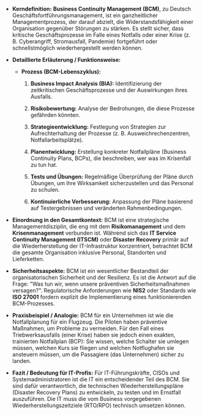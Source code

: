 - **Kerndefinition:** **Business Continuity Management (BCM)**, zu Deutsch Geschäftsfortführungsmanagement, ist ein ganzheitlicher Managementprozess, der darauf abzielt, die Widerstandsfähigkeit einer Organisation gegenüber Störungen zu stärken. Es stellt sicher, dass kritische Geschäftsprozesse im Falle eines Notfalls oder einer Krise (z. B. Cyberangriff, Stromausfall, Pandemie) fortgeführt oder schnellstmöglich wiederhergestellt werden können.
    
- **Detaillierte Erläuterung / Funktionsweise:**
    
    - **Prozess (BCM-Lebenszyklus):**
        
        1. **Business Impact Analysis (BIA):** Identifizierung der zeitkritischen Geschäftsprozesse und der Auswirkungen ihres Ausfalls.
            
        2. **Risikobewertung:** Analyse der Bedrohungen, die diese Prozesse gefährden könnten.
            
        3. **Strategieentwicklung:** Festlegung von Strategien zur Aufrechterhaltung der Prozesse (z. B. Ausweichrechenzentren, Notfallarbeitsplätze).
            
        4. **Planentwicklung:** Erstellung konkreter Notfallpläne (Business Continuity Plans, BCPs), die beschreiben, wer was im Krisenfall zu tun hat.
            
        5. **Tests und Übungen:** Regelmäßige Überprüfung der Pläne durch Übungen, um ihre Wirksamkeit sicherzustellen und das Personal zu schulen.
            
        6. **Kontinuierliche Verbesserung:** Anpassung der Pläne basierend auf Testergebnissen und veränderten Rahmenbedingungen.
            
- **Einordnung in den Gesamtkontext:** BCM ist eine strategische Managementdisziplin, die eng mit dem **Risikomanagement** und dem **Krisenmanagement** verbunden ist. Während sich das **IT Service Continuity Management (ITSCM)** oder **Disaster Recovery** primär auf die Wiederherstellung der IT-Infrastruktur konzentriert, betrachtet BCM die gesamte Organisation inklusive Personal, Standorten und Lieferketten.
    
- **Sicherheitsaspekte:** BCM ist ein wesentlicher Bestandteil der organisatorischen Sicherheit und der Resilienz. Es ist die Antwort auf die Frage: "Was tun wir, wenn unsere präventiven Sicherheitsmaßnahmen versagen?". Regulatorische Anforderungen wie **NIS2** oder Standards wie **ISO 27001** fordern explizit die Implementierung eines funktionierenden BCM-Prozesses.
    
- **Praxisbeispiel / Analogie:** BCM für ein Unternehmen ist wie die Notfallplanung für ein Flugzeug. Die Piloten haben präventive Maßnahmen, um Probleme zu vermeiden. Für den Fall eines Triebwerksausfalls (einer Krise) haben sie jedoch einen exakten, trainierten Notfallplan (BCP): Sie wissen, welche Schalter sie umlegen müssen, welchen Kurs sie fliegen und welchen Notflughafen sie ansteuern müssen, um die Passagiere (das Unternehmen) sicher zu landen.
    
- **Fazit / Bedeutung für IT-Profis:** Für IT-Führungskräfte, CISOs und Systemadministratoren ist die IT ein entscheidender Teil des BCM. Sie sind dafür verantwortlich, die technischen Wiederherstellungspläne (Disaster Recovery Plans) zu entwickeln, zu testen und im Ernstfall auszuführen. Die IT muss die vom Business vorgegebenen Wiederherstellungszeitziele (RTO/RPO) technisch umsetzen können.